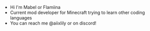 - Hi I'm Mabel or Flamiina
- Current mod developer for Minecraft trying to learn other coding languages
- You can reach me @aiixlily or on discord!
<!---
Flamiina/Flamiina is a ✨ special ✨ repository because its `README.md` (this file) appears on your GitHub profile.
You can click the Preview link to take a look at your changes.
--->

